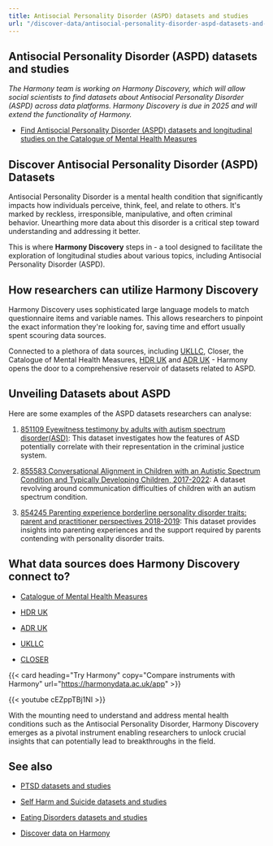 ```yaml
---
title: Antisocial Personality Disorder (ASPD) datasets and studies
url: "/discover-data/antisocial-personality-disorder-aspd-datasets-and-studies"
---
```


## Antisocial Personality Disorder (ASPD) datasets and studies

*The Harmony team is working on Harmony Discovery, which will allow social scientists to find datasets about Antisocial Personality Disorder (ASPD) across data platforms. Harmony Discovery is due in 2025 and will extend the functionality of Harmony.*

* [Find Antisocial Personality Disorder (ASPD) datasets and longitudinal studies on the Catalogue of Mental Health Measures](https://www.cataloguementalhealth.ac.uk/?content=search&query=Topic:antisocial+personality+disorder+%28aspd%29)

## Discover Antisocial Personality Disorder (ASPD) Datasets

Antisocial Personality Disorder is a mental health condition that significantly impacts how individuals perceive, think, feel, and relate to others. It's marked by reckless, irresponsible, manipulative, and often criminal behavior. Unearthing more data about this disorder is a critical step toward understanding and addressing it better.

This is where **Harmony Discovery** steps in - a tool designed to facilitate the exploration of longitudinal studies about various topics, including Antisocial Personality Disorder (ASPD). 

## How researchers can utilize Harmony Discovery

Harmony Discovery uses sophisticated large language models to match questionnaire items and variable names. This allows researchers to pinpoint the exact information they're looking for, saving time and effort usually spent scouring data sources.

Connected to a plethora of data sources, including [UKLLC](https://explore.ukllc.ac.uk), Closer, the Catalogue of Mental Health Measures, [HDR UK](https://www.hdruk.ac.uk/) and [ADR UK](https://www.adruk.org/) - Harmony opens the door to a comprehensive reservoir of datasets related to ASPD.

## Unveiling Datasets about ASPD
Here are some examples of the ASPD datasets researchers can analyse:

1. [851109 Eyewitness testimony by adults with autism spectrum disorder(ASD)](https://reshare.ukdataservice.ac.uk/851109): This dataset investigates how the features of ASD potentially correlate with their representation in the criminal justice system.

2. [855583 Conversational Alignment in Children with an Autistic Spectrum Condition and Typically Developing Children, 2017-2022](https://reshare.ukdataservice.ac.uk/855583): A dataset revolving around communication difficulties of children with an autism spectrum condition.

3. [854245 Parenting experience borderline personality disorder traits: parent and practitioner perspectives 2018-2019](https://reshare.ukdataservice.ac.uk/854245): This dataset provides insights into parenting experiences and the support required by parents contending with personality disorder traits.


## What data sources does Harmony Discovery connect to?

* [Catalogue of Mental Health Measures](https://www.cataloguementalhealth.ac.uk/)

* [HDR UK](https://www.healthdatagateway.org/)

* [ADR UK](https://www.adruk.org/data-access/data-catalogue/)

* [UKLLC](https://explore.ukllc.ac.uk)

* [CLOSER](https://closer.ac.uk/)

{{< card heading="Try Harmony" copy="Compare instruments with Harmony" url="https://harmonydata.ac.uk/app" >}}

{{< youtube cEZppTBj1NI >}}


With the mounting need to understand and address mental health conditions such as the Antisocial Personality Disorder, Harmony Discovery emerges as a pivotal instrument enabling researchers to unlock crucial insights that can potentially lead to breakthroughs in the field.

## See also

* [PTSD datasets and studies](/discover-data/ptsd-datasets-and-studies)

* [Self Harm and Suicide datasets and studies](/discover-data/self-harm-and-suicide-datasets-and-studies)

* [Eating Disorders datasets and studies](/discover-data/eating-disorders-datasets-and-studies)

* [Discover data on Harmony](/discover-data/)